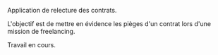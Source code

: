 Application de relecture des contrats.

L'objectif est de mettre en évidence les pièges d'un contrat lors d'une mission de freelancing.

Travail en cours.
